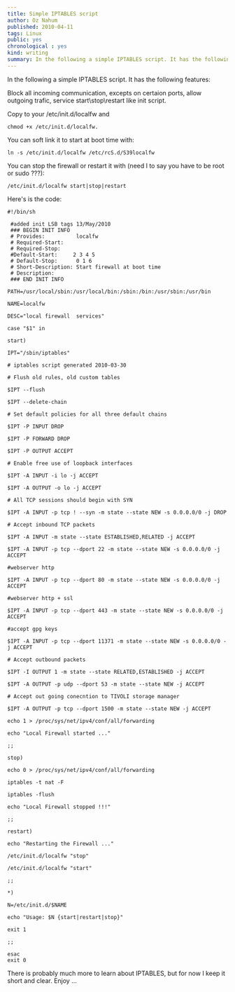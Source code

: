 ```yaml
---
title: Simple IPTABLES script
author: Oz Nahum
published: 2010-04-11
tags: Linux
public: yes
chronological : yes
kind: writing 
summary: In the following a simple IPTABLES script. It has the following features:
---
```


In the following a simple IPTABLES script. It has the following features:

Block all incoming communication, excepts on certaion ports, allow outgoing trafic, service start\stop\restart like init script.

Copy to your /etc/init.d/localfw and

    
    chmod +x /etc/init.d/localfw.


You can soft link it to start at boot time with:

    
    ln -s /etc/init.d/localfw /etc/rcS.d/S39localfw


You can stop the firewall or restart it with (need I to say you have to be root or sudo ???):

    
    /etc/init.d/localfw start|stop|restart


Here's is the code:

    
    #!/bin/sh
    
     #added init LSB tags 13/May/2010
     ### BEGIN INIT INFO
     # Provides:          localfw
     # Required-Start:
     # Required-Stop:
     #Default-Start:     2 3 4 5
     # Default-Stop:      0 1 6
     # Short-Description: Start firewall at boot time
     # Description:
     ### END INIT INFO
    
    PATH=/usr/local/sbin:/usr/local/bin:/sbin:/bin:/usr/sbin:/usr/bin
    
    NAME=localfw
    
    DESC="local firewall  services"
    
    case "$1" in
    
    start)
    
    IPT="/sbin/iptables"
    
    # iptables script generated 2010-03-30
    
    # Flush old rules, old custom tables
    
    $IPT --flush
    
    $IPT --delete-chain
    
    # Set default policies for all three default chains
    
    $IPT -P INPUT DROP
    
    $IPT -P FORWARD DROP
    
    $IPT -P OUTPUT ACCEPT
    
    # Enable free use of loopback interfaces
    
    $IPT -A INPUT -i lo -j ACCEPT
    
    $IPT -A OUTPUT -o lo -j ACCEPT
    
    # All TCP sessions should begin with SYN
    
    $IPT -A INPUT -p tcp ! --syn -m state --state NEW -s 0.0.0.0/0 -j DROP
    
    # Accept inbound TCP packets
    
    $IPT -A INPUT -m state --state ESTABLISHED,RELATED -j ACCEPT
    
    $IPT -A INPUT -p tcp --dport 22 -m state --state NEW -s 0.0.0.0/0 -j ACCEPT
    
    #webserver http
    
    $IPT -A INPUT -p tcp --dport 80 -m state --state NEW -s 0.0.0.0/0 -j ACCEPT
    
    #webserver http + ssl
    
    $IPT -A INPUT -p tcp --dport 443 -m state --state NEW -s 0.0.0.0/0 -j ACCEPT
    
    #accept gpg keys
    
    $IPT -A INPUT -p tcp --dport 11371 -m state --state NEW -s 0.0.0.0/0 -j ACCEPT
    
    # Accept outbound packets
    
    $IPT -I OUTPUT 1 -m state --state RELATED,ESTABLISHED -j ACCEPT
    
    $IPT -A OUTPUT -p udp --dport 53 -m state --state NEW -j ACCEPT
    
    # Accept out going conecntion to TIVOLI storage manager
    
    $IPT -A OUTPUT -p tcp --dport 1500 -m state --state NEW -j ACCEPT
    
    echo 1 > /proc/sys/net/ipv4/conf/all/forwarding
    
    echo "Local Firewall started ..."
    
    ;;
    
    stop)
    
    echo 0 > /proc/sys/net/ipv4/conf/all/forwarding
    
    iptables -t nat -F
    
    iptables -flush
    
    echo "Local Firewall stopped !!!"
    
    ;;
    
    restart)
    
    echo "Restarting the Firewall ..."
    
    /etc/init.d/localfw "stop"
    
    /etc/init.d/localfw "start"
    
    ;;
    
    *)
    
    N=/etc/init.d/$NAME
    
    echo "Usage: $N {start|restart|stop}"
    
    exit 1
    
    ;;
    
    esac
    exit 0


There is probably much more to learn about IPTABLES, but for now I keep it short and clear. Enjoy ...
